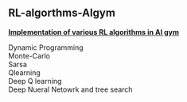 <h2>RL-algorthms-AIgym</h2>
<u><b>Implementation of various RL algorithms in AI gym</b></u>

Dynamic Programming<br/>
Monte-Carlo<br/>
Sarsa<br/>
Qlearning<br/>
Deep Q learning<br/>
Deep Nueral Netowrk and tree search<br/>
